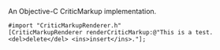 An Objective-C CriticMarkup implementation.

```
#import "CriticMarkupRenderer.h"
[CriticMarkupRenderer renderCriticMarkup:@"This is a test. <del>delete</del> <ins>insert</ins>."];
```